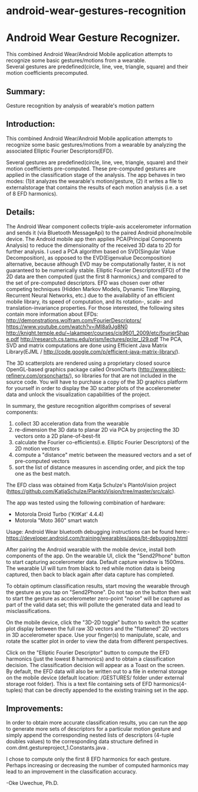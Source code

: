 # android-wear-gestures-recognition
Android Wear Gesture Recognizer.
================================
This combined Android Wear/Android Mobile application attempts to recognize some basic gestures/motions from a wearable.  
Several gestures are predefined(circle, line, vee, triangle, square) and their motion coefficients precomputed.

Summary:
--------
Gesture recognition by analysis of wearable's motion pattern

Introduction:
------------
This combined Android Wear/Android Mobile application attempts to recognize some basic gestures/motions from a wearable by analyzing the associated Elliptic Fourier Descriptors(EFD).

Several gestures are predefined(circle, line, vee, triangle, square) and their motion coefficients pre-computed. These pre-computed gestures are applied in the classification stage of the analysis. 
The app behaves in two modes: (1)it analyzes the wearable's motion/gesture, (2) it writes a file to externalstorage that contains the results of each motion analysis (i.e. a set of 8 EFD harmonics). 

Details:
--------
The Android Wear component collects triple-axis accelerometer information and sends it (via Bluetooth MessageApi) to the paired Android phone/mobile device. The Android mobile app then applies PCA(Principal Components Analysis) to reduce the dimensionality of the received 3D data to 2D for further analysis. I used a PCA algorithm based on SVD(Singular Value Decomposition), as opposed to the EVD(Eigenvalue Decomposition) alternative, because although EVD may be computationally faster, it is not guaranteed to be numerically stable. Elliptic Fourier Descriptors(EFD) of the 2D data are then computed (just the first 8 harmonics,) and compared to the set of pre-computed descriptors. EFD was chosen over other competing techniques (Hidden Markov Models, Dynamic Time Warping, Recurrent Neural Networks, etc.) due to the availability of an efficient mobile library, its speed of computation, and its rotation-, scale- and translation-invariance properties. 
For those interested, the following sites contain more information about EFDs: 
http://demonstrations.wolfram.com/FourierDescriptors/ 
https://www.youtube.com/watch?v=jMI8a9Jg8N0 
http://knight.temple.edu/~lakamper/courses/cis9601_2009/etc/fourierShape.pdf 
http://research.cs.tamu.edu/prism/lectures/pr/pr_l29.pdf 
The PCA, SVD and matrix computations are done using Efficient Java Matrix Library(EJML / http://code.google.com/p/efficient-java-matrix-library/).

The 3D scatterplots are rendered using a proprietary closed source OpenGL-based graphics package called OrsonCharts (http://www.object-refinery.com/orsoncharts/), so libraries for that are not included in the source code. You will have to purchase a copy of the 3D graphics platform for yourself in order to display the 3D scatter plots of the accelerometer data and unlock the visualization capabilities of the project.

In summary, the gesture recognition algorithm comprises of several components: 
1. collect 3D acceleration data from the wearable 
2. re-dimension the 3D data to planar 2D via PCA by projecting the 3D vectors onto a 2D plane-of-best-fit 
3. calculate the Fourier co-efficients(i.e. Elliptic Fourier Descriptors) of the 2D motion vectors 
4. compute a "distance" metric between the measured vectors and a set of pre-computed vectors 
5. sort the list of distance measures in ascending order, and pick the top one as the best match. 

The EFD class was obtained from Katja Schulze's PlantoVision project (https://github.com/KatjaSchulze/PlanktoVision/tree/master/src/calc).

The app was tested using the following combination of hardware: 
- Motorola Droid Turbo ('KitKat' 4.4.4) 
- Motorola "Moto 360" smart watch

Usage:
Android Wear bluetooth debugging instructions can be found here:- https://developer.android.com/training/wearables/apps/bt-debugging.html

After pairing the Android wearable with the mobile device, install both components of the app. On the wearable UI, click the "Send2Phone" button to start capturing accelerometer data. Default capture window is 1500ms. The wearable UI will turn from black to red while motion data is being captured, then back to black again after data capture has completed.

To obtain optimum classification results, start moving the wearable through the gesture as you tap on "Send2Phone". Do not tap on the button then wait to start the gesture as accelerometer zero-point "noise" will be captured as part of the valid data set; this will pollute the generated data and lead to misclassifications.

On the mobile device, click the "3D-2D toggle" button to switch the scatter plot display between the full raw 3D vectors and the "flattened" 2D vectors in 3D accelerometer space. 
Use your finger(s) to manipulate, scale, and rotate the scatter plot in order to view the data from different perspectives.

Click on the "Elliptic Fourier Descriptor" button to compute the EFD harmonics (just the lowest 8 harmonics) and to obtain a classification decision. The classification decision will appear as a Toast on the screen. By default, the EFD data will also be written out to a file in external storage on the mobile device (default location: /GESTURES/ folder under external storage root folder). 
This is a text file containing sets of EFD harmonics(4-tuples) that can be directly appended to the existing training set in the app.

Improvements:
-------------
In order to obtain more accurate classification results, you can run the app to generate more sets of descriptors for a particular motion gesture and simply append the corresponding nested lists of descriptors (4-tuple doubles values) to the corresponding data structure defined in com.dmt.gestureproject_1.Constants.java . 

I chose to compute only the first 8 EFD harmonics for each gesture. Perhaps increasing or decreasing the number of computed harmonics may lead to an improvement in the classification accuracy.

-Oke Uwechue, Ph.D.
